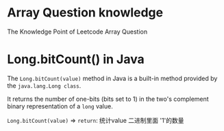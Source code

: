 # Array Question knowledge
The Knowledge Point of Leetcode Array Question

# Long.bitCount() in Java
The `Long.bitCount(value)` method in Java is a built-in method provided by the `java.lang.Long class`. 

It returns the number of one-bits (bits set to 1) in the two's complement binary representation of a `long` value.

`Long.bitCount(value)` =>  `return`: 统计value 二进制里面 '1'的数量
